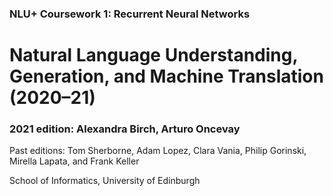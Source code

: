 ### NLU+ Coursework 1: Recurrent Neural Networks

# Natural Language Understanding, Generation, and Machine Translation (2020–21)

### 2021 edition: Alexandra Birch, Arturo Oncevay

Past editions: Tom Sherborne, Adam Lopez, Clara Vania, Philip Gorinski, Mirella Lapata, and Frank Keller

School of Informatics, University of Edinburgh
